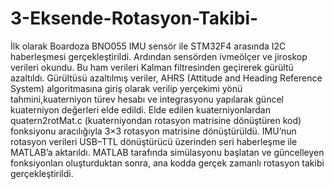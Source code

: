 # 3-Eksende-Rotasyon-Takibi-
İlk olarak Boardoza BNO055 IMU sensör ile STM32F4 arasında I2C haberleşmesi gerçekleştirildi. Ardından sensörden ivmeölçer ve jiroskop verileri okundu. Bu ham verileri Kalman filtresinden geçirerek gürültü azaltıldı. Gürültüsü azaltılmış veriler, AHRS (Attitude and Heading Reference System) algoritmasına giriş olarak verilip yerçekimi yönü tahmini,kuaterniyon türev hesabı ve integrasyonu yapılarak güncel kuaterniyon değerleri elde edildi. Elde edilen kuaterniyonlardan quatern2rotMat.c (kuaterniyondan rotasyon matrisine dönüştüren kod) fonksiyonu aracılığıyla 3×3 rotasyon matrisine dönüştürüldü. IMU’nun rotasyon verileri USB–TTL dönüştürücü üzerinden seri haberleşme ile MATLAB’a aktarıldı. MATLAB tarafında simülasyonu başlatan ve güncelleyen fonksiyonları oluşturduktan sonra, ana kodda gerçek zamanlı rotasyon takibi gerçekleştirildi. 
